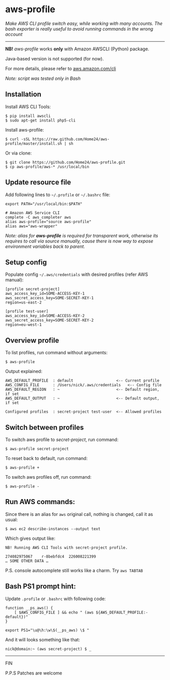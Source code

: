 aws-profile
==========

*Make AWS CLI profile switch easy, while working with many accounts.*
*The bash exporter is really useful to avoid running commands in the wrong account*

---

**NB!** *aws-profile* works **only** with Amazon AWSCLI (Python) package.

Java-based version is not supported (for now).

For more details, please refer to [aws.amazon.com/cli](http://aws.amazon.com/cli/)

*Note: script was tested only in Bash* 

Installation
---

Install AWS CLI Tools:

	$ pip install awscli
	$ sudo apt-get install php5-cli
	
Install aws-profile:

	$ curl -sSL https://raw.github.com/Home24/aws-profile/master/install.sh | sh
	
Or via clone:

	$ git clone https://github.com/Home24/aws-profile.git
	$ cp aws-profile/aws-* /usr/local/bin
	
Update resource file
---

Add following lines to `~/.profile` or `~/.bashrc` file:

	export PATH="/usr/local/bin:$PATH"

	# Amazon AWS Service CLI
	complete -C aws_completer aws
	alias aws-profile="source aws-profile"
	alias aws="aws-wrapper"

*Note: alias for **aws-profile** is required for transparent work, otherwise its requires to call via source manually, cause there is now way to expose environment variables back to parent.*

Setup config
---
Populate config `~/.aws/credentials` with desired profiles (refer AWS manual): 

	[profile secret-project]
	aws_access_key_id=SOME-ACCESS-KEY-1
	aws_secret_access_key=SOME-SECRET-KEY-1
	region=us-east-2
	
	[profile test-user]
	aws_access_key_id=SOME-ACCESS-KEY-2
	aws_secret_access_key=SOME-SECRET-KEY-2
	region=eu-west-1

Overview profile
---

To list profiles, run command without arguments:

	$ aws-profile
	
Output explained:

	AWS_DEFAULT_PROFILE  : default                   <-- Current profile
	AWS_CONFIG_FILE      : /Users/nick/.aws/credentials   <-- Config file
	AWS_DEFAULT_REGION   : ~                         <-- Default region, if set
	AWS_DEFAULT_OUTPUT   : ~                         <-- Default output, if set
	
	Configured profiles  : secret-project test-user  <-- Allowed profiles

Switch between profiles
---
	
To switch aws profile to *secret-project*, run command:

	$ aws-profile secret-project
	
To reset back to default, run command:

	$ aws-profile +
	
To switch aws profiles off, run command:

	$ aws-profile -
	
Run AWS commands:
---

Since there is an alias for `aws` original call, nothing is changed, call it as usual:

    $ aws ec2 describe-instances --output text
    
Which gives output like:

	NB! Running AWS CLI Tools with secret-project profile.
	
	274082975067	r-8bebfdc4	226008221399
	… SOME OTHER DATA … 
	
P.S. console autocomplete still works like a charm. Try `aws TABTAB`

Bash PS1 prompt hint:
---

Update `.profile` or `.bashrc` with following code:

	function __ps_aws() {
	    [ $AWS_CONFIG_FILE ] && echo " (aws ${AWS_DEFAULT_PROFILE:-default})"
	}
	
	export PS1="\u@\h:\w\$(__ps_aws) \$ "
	
And it will looks something like that:
	
	nick@domain:~ (aws secret-project) $ _

---

FIN

P.P.S Patches are welcome
